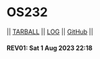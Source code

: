 # OS232

|| [TARBALL](https://os.vlsm.org/Log/tegar-wahyu.tar.bz2.txt) || [LOG](TXT/mylog.txt) || [GitHub](https://github.com/tegar-wahyu/os232/) ||

#### REV01: Sat 1 Aug 2023 22:18
